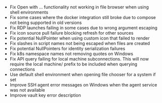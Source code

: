 - Fix Open with ... functionality not working in file browser when using shell environments
- Fix some cases where the docker integration still broke due to compose not being supported in old versions
- Fix RDP launches failing in some cases due to wrong argument escaping
- Fix icon source pull failure blocking refresh for other sources
- Fix potential NullPointer when using custom icon that failed to render
- Fix slashes in script names not being escaped when files are created
- Fix potential NullPointers for identity serialization failures
- Fix k8s namespace names not removing quotes on Windows
- Fix API query failing for local machine subconnections. 
  This will now require the local machine/ prefix to be included when querying connections
- Use default shell environment when opening file chooser for a system if set
- Improve SSH agent error messages on Windows when the agent service was not available
- Improve vault key error description
